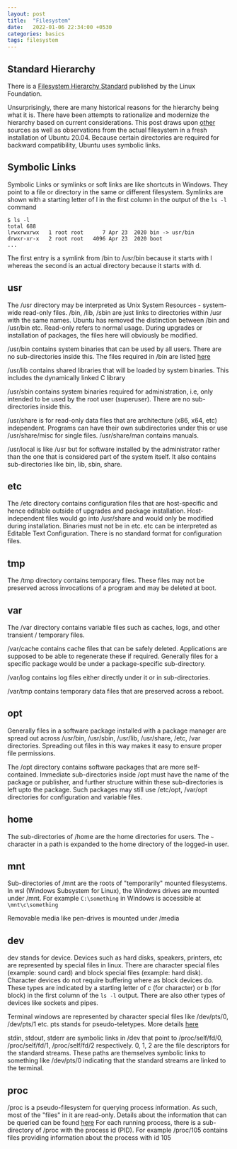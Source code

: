 ```yaml
---
layout: post
title:  "Filesystem"
date:   2022-01-06 22:34:00 +0530
categories: basics
tags: filesystem
---
```

## Standard Hierarchy

There is a [Filesystem Hierarchy Standard](https://refspecs.linuxfoundation.org/FHS_3.0/fhs/index.html) published by the Linux Foundation.

Unsurprisingly, there are many historical reasons for the hierarchy being what it is. There have been attempts to rationalize and modernize the hierarchy based on current considerations. This post draws upon [other](https://askubuntu.com/a/135679) sources as well as observations from the actual filesystem in a fresh installation of Ubuntu 20.04. Because certain directories are required for backward compatibility, Ubuntu uses symbolic links.

## Symbolic Links

Symbolic Links or symlinks or soft links are like shortcuts in Windows. They point to a file or directory in the same or different filesystem. Symlinks are shown with a starting letter of l in the first column in the output of the `ls -l` command

```
$ ls -l
total 688
lrwxrwxrwx   1 root root      7 Apr 23  2020 bin -> usr/bin
drwxr-xr-x   2 root root   4096 Apr 23  2020 boot
...
```
The first entry is a symlink from /bin to /usr/bin because it starts with l whereas the second is an actual directory because it starts with d.

## usr

The /usr directory may be interpreted as Unix System Resources - system-wide read-only files. /bin, /lib, /sbin are just links to directories within /usr with the same names. Ubuntu has removed the distinction between /bin and /usr/bin etc. Read-only refers to normal usage. During upgrades or installation of packages, the files here will obviously be modified.

/usr/bin contains system binaries that can be used by all users. There are no sub-directories inside this. The files required in /bin are listed [here](https://refspecs.linuxfoundation.org/FHS_3.0/fhs/ch03s04.html)

/usr/lib contains shared libraries that will be loaded by system binaries. This includes the dynamically linked C library

/usr/sbin contains system binaries required for administration, i.e, only intended to be used by the root user (superuser). There are no sub-directories inside this.

/usr/share is for read-only data files that are architecture (x86, x64, etc) independent. Programs can have their own subdirectories under this or use /usr/share/misc for single files. /usr/share/man contains manuals.

/usr/local is like /usr but for software installed by the administrator rather than the one that is considered part of the system itself. It also contains sub-directories like bin, lib, sbin, share.

## etc

The /etc directory contains configuration files that are host-specific and hence editable outside of upgrades and package installation. Host-independent files would go into /usr/share and would only be modified during installation. Binaries must not be in etc. etc can be interpreted as Editable Text Configuration. There is no standard format for configuration files.

## tmp

The /tmp directory contains temporary files. These files may not be preserved across invocations of a program and may be deleted at boot.

## var

The /var directory contains variable files such as caches, logs, and other transient / temporary files.

/var/cache contains cache files that can be safely deleted. Applications are supposed to be able to regenerate these if required. Generally files for a specific package would be under a package-specific sub-directory.

/var/log contains log files either directly under it or in sub-directories.

/var/tmp contains temporary data files that are preserved across a reboot.

## opt

Generally files in a software package installed with a package manager are spread out across /usr/bin, /usr/sbin, /usr/lib, /usr/share, /etc, /var directories. Spreading out files in this way makes it easy to ensure proper file permissions.

The /opt directory contains software packages that are more self-contained. Immediate sub-directories inside /opt must have the name of the package or publisher, and further structure within these sub-directories is left upto the package. Such packages may still use /etc/opt, /var/opt directories for configuration and variable files.

## home

The sub-directories of /home are the home directories for users. The `~` character in a path is expanded to the home directory of the logged-in user.

## mnt

Sub-directories of /mnt are the roots of "temporarily" mounted filesystems. In wsl (Windows Subsystem for Linux), the Windows drives are mounted under /mnt. For example `C:\something` in Windows is accessible at `\mnt\c\something`

Removable media like pen-drives is mounted under /media

## dev

dev stands for device. Devices such as hard disks, speakers, printers, etc are represented by special files in linux. There are character special files (example: sound card) and block special files (example: hard disk). Character devices do not require buffering where as block devices do. These types are indicated by a starting letter of c (for character) or b (for block) in the first column of the `ls -l` output. There are also other types of devices like sockets and pipes.

Terminal windows are represented by character special files like /dev/pts/0, /dev/pts/1 etc. pts stands for pseudo-teletypes. More details [here](https://www.howtogeek.com/428174/what-is-a-tty-on-linux-and-how-to-use-the-tty-command/)

stdin, stdout, stderr are symbolic links in /dev that point to /proc/self/fd/0, /proc/self/fd/1, /proc/self/fd/2 respectively. 0, 1, 2 are the file descriptors for the standard streams. These paths are themselves symbolic links to something like /dev/pts/0 indicating that the standard streams are linked to the terminal.

## proc

/proc is a pseudo-filesystem for querying process information. As such, most of the "files" in it are read-only. Details about the information that can be queried can be found [here](https://manpages.ubuntu.com/manpages/xenial/man5/proc.5.html)
For each running process, there is a sub-directory of /proc with the process id (PID). For example /proc/105 contains files providing information about the process with id 105

